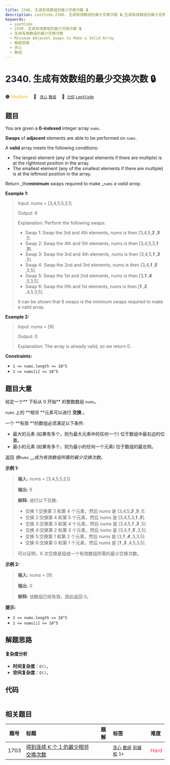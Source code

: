 ```yaml
---
title: 2340. 生成有效数组的最少交换次数 🔒
description: LeetCode,2340. 生成有效数组的最少交换次数 🔒,生成有效数组的最少交换次数,Minimum Adjacent Swaps to Make a Valid Array,解题思路,贪心,数组
keywords:
  - LeetCode
  - 2340. 生成有效数组的最少交换次数 🔒
  - 生成有效数组的最少交换次数
  - Minimum Adjacent Swaps to Make a Valid Array
  - 解题思路
  - 贪心
  - 数组
---
```


# 2340. 生成有效数组的最少交换次数 🔒

🟠 <font color=#ffb800>Medium</font>&emsp; 🔖&ensp; [`贪心`](/tag/greedy.md) [`数组`](/tag/array.md)&emsp; 🔗&ensp;[`力扣`](https://leetcode.cn/problems/minimum-adjacent-swaps-to-make-a-valid-array) [`LeetCode`](https://leetcode.com/problems/minimum-adjacent-swaps-to-make-a-valid-array)

## 题目

You are given a **0-indexed** integer array `nums`.

**Swaps** of **adjacent** elements are able to be performed on `nums`.

A **valid** array meets the following conditions:

  * The largest element (any of the largest elements if there are multiple) is at the rightmost position in the array.
  * The smallest element (any of the smallest elements if there are multiple) is at the leftmost position in the array.

Return _the**minimum** swaps required to make _`nums` _a valid array_.



**Example 1:**

> Input: nums = [3,4,5,5,3,1]
> 
> Output: 6
> 
> Explanation: Perform the following swaps:
> - Swap 1: Swap the 3rd and 4th elements, nums is then [3,4,5,_**3**_ ,_**5**_ ,1].
> - Swap 2: Swap the 4th and 5th elements, nums is then [3,4,5,3,_**1**_ ,_**5**_].
> - Swap 3: Swap the 3rd and 4th elements, nums is then [3,4,5,_**1**_ ,_**3**_ ,5].
> - Swap 4: Swap the 2nd and 3rd elements, nums is then [3,4,_**1**_ ,_**5**_ ,3,5].
> - Swap 5: Swap the 1st and 2nd elements, nums is then [3,_**1**_ ,_**4**_ ,5,3,5].
> - Swap 6: Swap the 0th and 1st elements, nums is then [_**1**_ ,_**3**_ ,4,5,3,5].
> 
> It can be shown that 6 swaps is the minimum swaps required to make a valid array.

**Example 2:**

> Input: nums = [9]
> 
> Output: 0
> 
> Explanation: The array is already valid, so we return 0.

**Constraints:**

  * `1 <= nums.length <= 10^5`
  * `1 <= nums[i] <= 10^5`


## 题目大意

给定一个**  下标从 0 开始** 的整数数组 `nums`。

`nums` 上的 **相邻  **元素可以进行 **交换** 。

一个 **有效  **的数组必须满足以下条件:

  * 最大的元素 (如果有多个，则为最大元素中的任何一个) 位于数组中最右边的位置。
  * 最小的元素 (如果有多个，则为最小的任何一个元素) 位于数组的最左侧。

返回 _使_`nums` ___成为有效数组所需的最少交换次数。_



**示例 1:**

> 
> 
> 
> 
> 
> **输入:** nums = [3,4,5,5,3,1]
> 
> **输出:** 6
> 
> **解释:** 进行以下交换:
> - 交换 1:交换第 3 和第 4 个元素，然后 nums 是 [3,4,5,_**3**_ ,_**5**_ ,1].
> - 交换 2:交换第 4 和第 5 个元素，然后 nums 是 [3,4,5,3,_**1**_ ,_**5**_].
> - 交换 3:交换第 3 和第 4 个元素，然后 nums 是  [3,4,5,_**1**_ ,_**3**_ ,5].
> - 交换 4:交换第 2 和第 3 个元素，然后 nums 是  [3,4,_**1**_ ,_**5**_ ,3,5].
> - 交换 5:交换第 1 和第 2 个元素，然后 nums 是  [3,_**1**_ ,_**4**_ ,5,3,5].
> - 交换 6:交换第 0 和第 1 个元素，然后 nums 是  [_**1**_ ,_**3**_ ,4,5,3,5].
> 
> 可以证明，6 次交换是组成一个有效数组所需的最少交换次数。
> 
> 

**示例 2:**

> 
> 
> 
> 
> 
> **输入:** nums = [9]
> 
> **输出:** 0
> 
> **解释:** 该数组已经有效，因此返回 0。



**提示:**

  * `1 <= nums.length <= 10^5`
  * `1 <= nums[i] <= 10^5`


## 解题思路

#### 复杂度分析

- **时间复杂度**：`O()`，
- **空间复杂度**：`O()`，

## 代码

```javascript

```

## 相关题目

<!-- prettier-ignore -->
| 题号 | 标题 | 题解 | 标签 | 难度 |
| :------: | :------ | :------: | :------ | :------ |
| 1703 | [得到连续 K 个 1 的最少相邻交换次数](https://leetcode.com/problems/minimum-adjacent-swaps-for-k-consecutive-ones) |  |  [`贪心`](/tag/greedy.md) [`数组`](/tag/array.md) [`前缀和`](/tag/prefix-sum.md) `1+` | <font color=#ff334b>Hard</font> |